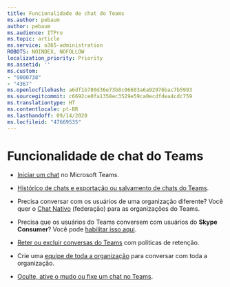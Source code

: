 ```yaml
---
title: Funcionalidade de chat do Teams
ms.author: pebaum
author: pebaum
ms.audience: ITPro
ms.topic: article
ms.service: o365-administration
ROBOTS: NOINDEX, NOFOLLOW
localization_priority: Priority
ms.assetid: ''
ms.custom:
- "9000738"
- "4367"
ms.openlocfilehash: a6df1b780d36e73b8c06603a6a92976bac7b5993
ms.sourcegitcommit: c6692ce0fa1358ec3529e59ca0ecdfdea4cdc759
ms.translationtype: HT
ms.contentlocale: pt-BR
ms.lasthandoff: 09/14/2020
ms.locfileid: "47669535"
---
```

# <a name="teams-chat-functionality"></a>Funcionalidade de chat do Teams

- [Iniciar um chat](https://support.office.com/article/start-a-chat-in-teams-0c71b32b-c050-4930-a887-5afbe742b3d8) no Microsoft Teams.

- [Histórico de chats e exportação ou salvamento de chats do Teams](https://docs.microsoft.com/alchemyinsights/chat-history-in-microsoft-teams).

- Precisa conversar com os usuários de uma organização diferente? Você quer o [Chat Nativo](https://docs.microsoft.com/microsoftteams/native-chat-for-external-users) (federação) para as organizações do Teams.

- Precisa que os usuários do Teams conversem com usuários do **Skype Consumer**? Você pode [habilitar isso aqui](https://docs.microsoft.com/microsoftteams/manage-external-access#step-1---enable-your-organization-to-communicate-with-another-teams-organization). 

- [Reter ou excluir conversas do Teams](https://docs.microsoft.com/microsoftteams/retention-policies) com políticas de retenção.

- Crie uma [equipe de toda a organização](https://docs.microsoft.com/microsoftteams/create-an-org-wide-team) para conversar com toda a organização.

- [Oculte, ative o mudo ou fixe um chat no Teams](https://support.office.com/article/hide-mute-or-pin-a-chat-in-teams-9aee02ef-713d-495b-8a73-9762d8e4b066).
